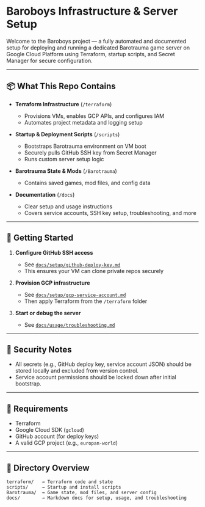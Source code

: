 # Baroboys Infrastructure & Server Setup

Welcome to the Baroboys project — a fully automated and documented setup for deploying and running a dedicated Barotrauma game server on Google Cloud Platform using Terraform, startup scripts, and Secret Manager for secure configuration.

---

## 📦 What This Repo Contains

- **Terraform Infrastructure** (`/terraform`)
    - Provisions VMs, enables GCP APIs, and configures IAM
    - Automates project metadata and logging setup

- **Startup & Deployment Scripts** (`/scripts`)
    - Bootstraps Barotrauma environment on VM boot
    - Securely pulls GitHub SSH key from Secret Manager
    - Runs custom server setup logic

- **Barotrauma State & Mods** (`/Barotrauma`)
    - Contains saved games, mod files, and config data

- **Documentation** (`/docs`)
    - Clear setup and usage instructions
    - Covers service accounts, SSH key setup, troubleshooting, and more

---

## 🚀 Getting Started

1. **Configure GitHub SSH access**
    - See [`docs/setup/github-deploy-key.md`](./docs/setup/github-deploy-key.md)
    - This ensures your VM can clone private repos securely

2. **Provision GCP infrastructure**
    - See [`docs/setup/gcp-service-account.md`](./docs/setup/gcp-service-account.md)
    - Then apply Terraform from the `/terraform` folder

3. **Start or debug the server**
    - See [`docs/usage/troubleshooting.md`](./docs/usage/troubleshooting.md)

---

## 🔐 Security Notes
- All secrets (e.g., GitHub deploy key, service account JSON) should be stored locally and excluded from version control.
- Service account permissions should be locked down after initial bootstrap.

---

## 🧰 Requirements
- Terraform
- Google Cloud SDK (`gcloud`)
- GitHub account (for deploy keys)
- A valid GCP project (e.g., `europan-world`)

---

## 📂 Directory Overview
```
terraform/   → Terraform code and state
scripts/     → Startup and install scripts
Barotrauma/  → Game state, mod files, and server config
docs/        → Markdown docs for setup, usage, and troubleshooting
```